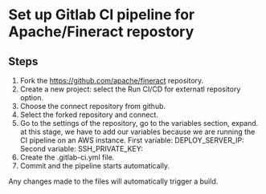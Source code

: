 # Set up Gitlab CI pipeline for Apache/Fineract repostory

## Steps
1. Fork the https://github.com/apache/fineract repository.
2. Create a new project: select the Run CI/CD for externatl repository option.
3. Choose the connect repository from github.
4. Select the forked repository and connect.
5. Go to the settings of the repository, go to the variables section, expand.
at this stage, we have to add our variables because we are running the CI pipeline on an AWS instance.
First variable: DEPLOY_SERVER_IP: <your instance public ip address>
Second variable: SSH_PRIVATE_KEY:<the private key of your instance>
6. Create the .gitlab-ci.yml file.
7. Commit and the pipeline starts automatically.

Any changes made to the files will automatically trigger a build.

